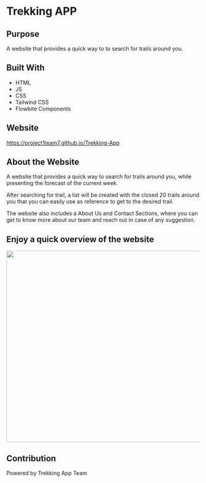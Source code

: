 # Trekking APP

## Purpose
A website that provides a quick way to to search for trails around you.


## Built With
* HTML
* JS
* CSS
* Tailwind CSS
* Flowbite Components

## Website
https://project1team7.github.io/Trekking-App

## About the Website
A website that provides a quick way to search for trails around you, while presenting the forecast of the current week.

After searching for trail, a list will be created with the closed 20 trails around you that you can easily use as reference to get to the desired trail.

The website also includes a About Us and Contact Sections, where you can get to know more about our team and reach out in case of any suggestion.

## Enjoy a quick overview of the website
<img src="assets/images/Trekking-APP.gif" width="550" height="500" >


## Contribution
Powered by Trekking App Team